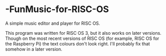 # -FunMusic-for-RISC-OS
A simple music editor and player for RISC OS. 

This program was written for RISC OS 3, but it also works on later versions. Though on the most recent versions of RISC OS (for example, RISC OS for the Raspberry Pi) the text colours don't look right. I'll probably fix that somehow in a later version.
